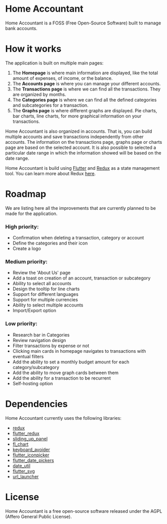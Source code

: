 # Home Accountant

Home Accountant is a FOSS (Free Open-Source Software) built to manage bank accounts.

# How it works

The application is built on multiple main pages:
1. The **Homepage** is where main information are displayed, like the total amount of expenses, of income, or the balance.
2. The **Accounts page** is where you can manage your different accounts.
3. The **Transactions page** is where we can find all the transactions. They are organized by months.
4. The **Categories page** is where we can find all the defined categories and subcategories for a transaction.
5. The **Graphs page** is where different graphs are displayed. Pie charts, bar charts, line charts, for more graphical information on your transactions.

Home Accountant is also organized in accounts. That is, you can build multiple accounts and save transactions independently from other accounts. The information on the transactions page, graphs page or charts page are based on the selected account. It is also possible to selected a particular date range in which the information showed will be based on the date range.

Home Accountant is build using [Flutter](https://flutter.dev/) and [Redux](https://pub.dev/packages/redux) as a state management tool. You can learn more about Redux [here](https://redux.js.org/).

# Roadmap

We are listing here all the improvements that are currently planned to be made for the application.

### High priority:
* Confirmation when deleting a transaction, category or account
* Define the categories and their icon
* Create a logo

### Medium priority:
* Review the 'About Us' page
* Add a toast on creation of an account, transaction or subcategory
* Ability to select all accounts
* Design the tooltip for line charts
* Support for different languages
* Support for multiple currencies
* Ability to select multiple accounts
* Import/Export option

### Low priority:
* Research bar in Categories
* Review navigation design
* Filter transactions by expense or not
* Clicking main cards in homepage navigates to transactions with eventual filters
* Add the ability to set a monthly budget amount for each category/subcategory
* Add the ability to move graph cards between them
* Add the ability for a transaction to be recurrent
* Self-hosting option

# Dependencies

Home Accountant currently uses the following libraries:
* [redux](https://pub.dev/packages/redux)
* [flutter_redux](https://pub.dev/packages/flutter_redux)
* [sliding_up_panel](https://pub.dev/packages/sliding_up_panel)
* [fl_chart](https://pub.dev/packages/fl_chart)
* [keyboard_avoider](https://pub.dev/packages/keyboard_avoider)
* [flutter_iconpicker](https://pub.dev/packages/flutter_iconpicker)
* [flutter_date_pickers](https://pub.dev/packages/flutter_date_pickers)
* [date_util](https://pub.dev/packages/date_util)
* [flutter_svg](https://pub.dev/packages/flutter_svg)
* [url_launcher](https://pub.dev/packages/url_launcher)

# License

Home Accountant is a free open-source software released under the AGPL (Affero General Public License).
